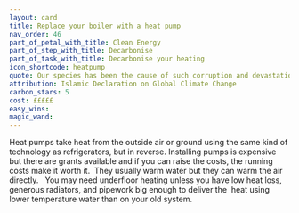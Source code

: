 ```yaml
---
layout: card
title: Replace your boiler with a heat pump
nav_order: 46
part_of_petal_with_title: Clean Energy
part_of_step_with_title: Decarbonise 
part_of_task_with_title: Decarbonise your heating
icon_shortcode: heatpump
quote: Our species has been the cause of such corruption and devastation... that we are in danger ending life as we know it on our planet.
attribution: Islamic Declaration on Global Climate Change
carbon_stars: 5
cost: £££££
easy_wins: 
magic_wand: 
---
```


<p>Heat pumps take heat from the outside air or ground using the same kind of technology as refrigerators, but in reverse. Installing pumps is expensive but there are grants available and if you can raise the costs, the running costs make it worth it.  They usually warm water but they can warm the air directly.   You may need underfloor heating unless you have low heat loss, generous radiators, and pipework big enough to deliver the  heat using lower temperature water than on your old system.  </p> 
